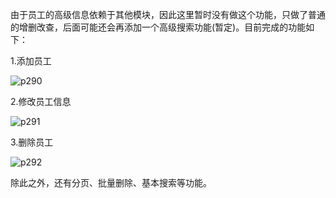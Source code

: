 由于员工的高级信息依赖于其他模块，因此这里暂时没有做这个功能，只做了普通的增删改查，后面可能还会再添加一个高级搜索功能(暂定)。目前完成的功能如下：  

1.添加员工  

![p290](https://raw.githubusercontent.com/wiki/lenve/vhr/doc/p290.png)  

2.修改员工信息  

![p291](https://raw.githubusercontent.com/wiki/lenve/vhr/doc/p291.png)   

3.删除员工  

![p292](https://raw.githubusercontent.com/wiki/lenve/vhr/doc/p292.png)   

除此之外，还有分页、批量删除、基本搜索等功能。  

